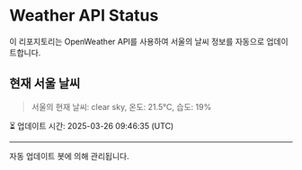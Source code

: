 
# Weather API Status

이 리포지토리는 OpenWeather API를 사용하여 서울의 날씨 정보를 자동으로 업데이트합니다.

## 현재 서울 날씨
> 서울의 현재 날씨: clear sky, 온도: 21.5°C, 습도: 19%

⏳ 업데이트 시간: 2025-03-26 09:46:35 (UTC)

---
자동 업데이트 봇에 의해 관리됩니다.
